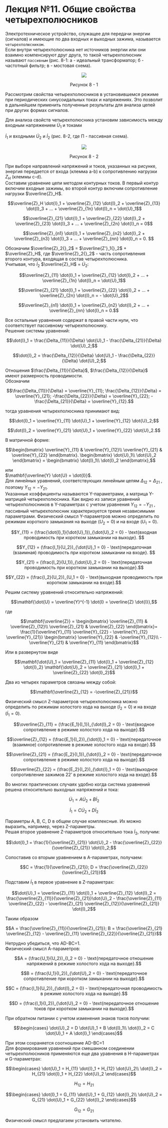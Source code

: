 # Лекция №11. Общие свойства четырехполюсников
Электротехническое устройство, служащее для передачи энергии (сигналов) и имеющие по два входных и выходных зажима, называется `четырехполюсником`.  
Если внутри четырехполюсника нет источников энергии или они взаимно компенсируют друг друга, то такой четырехполюсник называют `пассивным` (рис. 8-1: а - идеальный трансформатор; б - частотный фильтр; в - мостовая схема).

<p align="center" > <img src="./pic/p2.png"></p>
<p align="center" >Рисунок 8 - 1</p> 

Рассмотрим свойства четырехполюсников в установившемся режиме при периодических синусоидальных токах и напряжениях. Это позволит в дальнейшем применить полученные результаты для анализа цепей при других формах сигналов.  

Для анализа свойств четырехполюсника установим зависимость между входным напряжением $\dot{U}_1$ и токами

$\dot{I}_1$ и входными
$\dot{U}_2$ и
$\dot{I}_2$ (рис. 8-2, где П - пассивная схема).

 
<p align="center" > <img src="./pic/p3.png"></p>
<p align="center" >Рисунок 8 - 2</p>

При выборе направлений напряжений и токов, указанных на рисунке, энергия передается от входа (клемма a-b) к сопротивлению нагрузки $Z_H$
  (клеммы c-d).  
Составим уравнение цепи методом контурных токов. В первый контур включим входные зажимы, во второй контур включим сопротивление нагрузки $\overline{Z}_H$.

```math
\overline{Z}_H \dot{I}_1 + \overline{Z}_{12} \dot{I}_2 + \overline{Z}_{13} \dot{I}_3 + ... + \overline{Z}_{1n} \dot{I}_n = \dot{U}_1
```
```math
\overline{Z}_{21} \dot{I}_1 + \overline{Z}_{22} \dot{I}_2 + \overline{Z}_{23} \dot{I}_3 + ... + \overline{Z}_{2n} \dot{I}_n = 0
```
```math
\overline{Z}_{n1} \dot{I}_1 + \overline{Z}_{n2} \dot{I}_2 + \overline{Z}_{n3} \dot{I}_3 + ... + \overline{Z}_{nn} \dot{I}_n = 0.  
```


Обозначим  $\overline{Z}_2{}_2$ = $\overline{Z'}_1{}_2$ + $\overline{Z}_H$,
где  $\overline{Z}_2{}_2$ - часть сопротивления второго контура, входящая в состав четырехполюсника.  
Учитывая, что $\dot{I}_2$ $\overline{Z}_H$ = $\dot{U}_2$:  
```math
\overline{Z}_{11} \dot{I}_1 + \overline{Z}_{12} \dot{I}_2 + ... + \overline{Z}_{1n} \dot{I}_n = \dot{U}_1
```
```math
\overline{Z}_{21} \dot{I}_1 + \overline{Z}_{22} \dot{I}_2 + ... + \overline{Z}_{2n} \dot{I}_n = - \dot{U}_2
```
```math
\overline{Z}_{n1} \dot{I}_1 + \overline{Z}_{n2} \dot{I}_2 + ... + \overline{Z}_{nn} \dot{I}_n = 0.
```

Все остальные уравнения содержат в правой части нули, что соответствует пассивному четырехполюснику.  
Решение системы уравнений:  
```math
\dot{I}_1 = \frac{\Delta_{11}}{\Delta} \dot{U}_1 - \frac{\Delta_{21}}{\Delta} \dot{U}_2;
``` 
```math
\dot{I}_2 = \frac{\Delta_{12}}{\Delta} \dot{U}_1 - \frac{\Delta_{22}}{\Delta} \dot{U}_2;
```  
Отношения  $\frac{\Delta_{11}}{\Delta}$,  $\frac{\Delta_{12}}{\Delta}$ имеют размерность проводимости.  
Обозначим  
```math
\frac{\Delta_{11}}{\Delta} = \overline{Y}_{11}; \frac{\Delta_{12}}{\Delta} = \overline{Y}_{21}; -\frac{\Delta_{22}}{\Delta} = \overline{Y}_{22}; -\frac{\Delta_{21}}{\Delta} = \overline{Y}_{12}.
```  
тогда уравнения четырехполюсника принимают вид:  
```math
\dot{I}_1 = \overline{Y}_{11} \dot{U}_1 + \overline{Y}_{12} \dot{U}_2;
```
```math
\dot{I}_2 = \overline{Y}_{21} \dot{U}_1 + \overline{Y}_{22} \dot{U}_2.
```    
 
В матричной форме:  
```math
\begin{bmatrix}
\overline{Y}_{11} & \overline{Y}_{12}\\
\overline{Y}_{21} & \overline{Y}_{22}
\end{bmatrix}.
\begin{bmatrix}
\dot{U}_1\\
\dot{U}_2
\end{bmatrix} =
\begin{bmatrix}
\dot{I}_1\\
\dot{I}_2
\end{bmatrix},
``` 
или  
 $\mathbf{\overline{Y} \dot{U} = \dot{I}}$.  
Для линейных уравнений, соответствующих линейным цепям $\Delta_{12} = \Delta_{21}$
 , поэтому  $Y_{12} = - Y_{21}$.  
Указанные коэффициенты называются Y-параметрами, а матрица Y-матрицей четырехполюсника. Как видно из записи уравнений четырехполюсников в Y-параметрах с учетом уравнения  $Y_{12} = - Y_{21}$
, пассивный четырехполюсник характеризуется тремя независимыми параметрами. Физический смысл Y-параметров можно определить по режимам короткого замыкания на выходе $(U_2 = 0)$
  и на входе $(U_1 = 0)$.
```math
Y_{11} = (\frac{\dot{I}_1}{\dot{U}_1})_{\dot{U}_2 = 0} - \text{входная проводимость при коротком замыкании на выходе}.  
```  
```math
Y_{12} = (\frac{I_1}{U_2})_{\dot{U}_1 = 0} - \text{передаточная (взаимная) проводимость при коротком замыкании на входе}.  
```  
```math
Y_{21} = (\frac{I_2}{U_1})_{\dot{U}_2 = 0} - \text{передаточная проводимость при коротком замыкании на выходе}.
```  
```math
Y_{22} = (\frac{I_2}{U_2})_{U_1 = 0} - \text{выходная проводимость при коротком замыкании на входе}.
```  
Решим систему уравнений относительно напряжений:  
 ```math
\mathbf{\dot{U} = \overline{Y}^{-1} \dot{I} = \overline{Z} \dot{I}},
```
где

```math
\mathbf{\overline{Z}} =
\begin{bmatrix}
\overline{Z}_{11} & \overline{Z}_{12}\\
\overline{Z}_{21} & \overline{Z}_{22}
\end{bmatrix}=  
\frac{1}{\overline{Y}_{11} \overline{Y}_{22} - \overline{Y}_{12} \overline{Y}_{21}}
\begin{bmatrix}
\overline{Y}_{22} & -\overline{Y}_{12}\\
-\overline{Y}_{21} & \overline{Y}_{11}
\end{bmatrix}
```

Или в развернутом виде  
```math
\mathbf{\dot{U}_1 = \overline{Z}_{11} \dot{I}_1 + \overline{Z}_{12} \dot{I}_2}
\mathbf{\dot{U}_2 = \overline{Z}_{21} \dot{I}_1 + \overline{Z}_{22} \dot{I}_2}
```

 
Два из четырех параметров связаны между собой:  
```math
\mathbf{\overline{Z}_{12} = -\overline{Z}_{21}}
```

Физический смысл Z-параметров четырехполюсника можно определить по режимам холостого хода на выходе ($\dot{I}_2 = 0$) и на входе ($\dot{I}_1 = 0$).
```math
\overline{Z}_{11} = (\frac{E_1}{I_1})_{\dot{I}_2 = 0} - \text{входное сопротивление в режиме холостого хода на выходе}.
```
```math
\overline{Z}_{12} = (\frac{E_1}{I_2})_{\dot{I}_1 = 0} - \text{передаточное (взаимное) сопротивление в режиме холостого хода на входе}.
```
 ```math
\overline{Z}_{21} = (\frac{E_2}{I_1})_{\dot{I}_2 = 0} - \text{передаточное сопротивление в режиме холостого хода на выходе}.
```
```math
\overline{Z}_{22} = (\frac{E_2}{I_2})_{\dot{I}_1 = 0} - \text{выходное сопротивление зажимов 22’ в режиме холостого хода на входе}.
``` 
Во многих практических случаях удобно когда система уравнений решена относительно выходных напряжений и тока:  
```math
\dot{U}_1 = A \dot{U}_2 + B \dot{I}_2
```
```math  
\dot{I}_1 = C \dot{U}_2 + D \dot{I}_2
``` 
 

 
Параметры A, B, C, D в общем случае комплексные. Их можно выразить, например, через Z-параметры.  
Решая второе уравнение Z-параметров относительно тока $\dot{I}_2$, получим:  
```math
\dot{I}_1 = \frac{1}{\overline{Z}_{21}} \dot{U}_2 - \frac{\overline{Z}_{22}}{\overline{Z}_{21}} \dot{I}_2;
```  

Сопоставив со вторым уравнением в A-параметрах, получаем:  
```math
C = \frac{1}{\overline{Z}_{21}}; D = \frac{\overline{Z}_{22}}{\overline{Z}_{21}}
```
  
 Подставим $\dot{I}_1$ в первое уравнение в Z-параметрах:  
 ```math
\dot{U}_1 = \overline{Z}_{11} \dot{I}_1 + \overline{Z}_{12} \dot{I}_2 = \frac{\overline{Z}_{11}}{\overline{Z}_{21}}\dot{U}_2 - \frac{\overline{Z}_{11} \overline{Z}_{22} - \overline{Z}_{21} \overline{Z}_{12}}{\overline{Z}_{21}} \dot{I}_2
```  

Таким образом  
```math
A = \frac{\overline{Z}_{11}}{\overline{Z}_{21}}; B = \frac{\overline{Z}_{21} \overline{Z}_{12} - \overline{Z}_{11} \overline{Z}_{22}}{\overline{Z}_{21}}
```

Нетрудно убедиться, что AD-BC=1.  
Физический смысл А-параметров:  
```math
A = (\frac{U_1}{U_2})_{I_2 = 0} - \text{передаточное отношение напряжений в режиме холостого хода на выходе}.
```
```math
B = (\frac{U_1}{I_2})_{\dot{U}_2 = 0} - \text{передаточное сопротивление при коротком замыкании на выходе}.
```
```math
C = (\frac{I_1}{U_2})_{\dot{I}_2 = 0} - \text{передаточная проводимость в режиме холостого хода на выходе}.
```
```math
D = (\frac{I_1}{I_2})_{\dot{U}_2 = 0} - \text{передаточное отношение токов при коротком замыкании на выходе}.
```
При обратном питании с учетом изменения знаков токов получим:  
```math
\begin{cases}
\dot{U}_2 = D \dot{U}_1 + B \dot{I}_1\\
\dot{I}_2 = C \dot{U}_1 + A \dot{I}_1
\end{cases}
```
При этом сохраняется соотношение
AD-BC=1  
Для формирования уравнений при смешанном соединении четырехполюсников применяются еще два уравнения в H-параметрах и G-параметрах:  
```math
\begin{cases}
\dot{U}_1 = H_{11} \dot{I}_1 +  H_{12} \dot{U}_2\\
\dot{I}_2 =  H_{21} \dot{I}_1 +  H_{22} \dot{U}_2
\end{cases}
```  
```math
  H_{12} = H_{21}
```
```math
\begin{cases}
\dot{I}_1 = G_{11} \dot{U}_1 +  G_{12} \dot{I}_2\\
\dot{U}_2 =  G_{21} \dot{U}_1 +  G_{22} \dot{I}_2
\end{cases}
``` 
```math
  G_{12} = G_{21}
```

 
 
 
Физический смысл предлагаем установить читателю.

